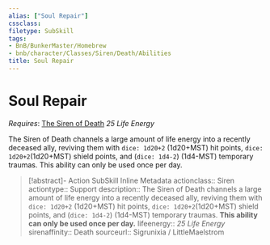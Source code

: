 ```yaml
---
alias: ["Soul Repair"]
cssclass: 
filetype: SubSkill
tags:
- BnB/BunkerMaster/Homebrew
- bnb/character/Classes/Siren/Death/Abilities
title: Soul Repair
---
```


# Soul Repair
*Requires*: [The Siren of Death](../The-Siren-of-Death.md)
*25 Life Energy*

The Siren of Death channels a large amount of life energy into a recently deceased ally, reviving them with `dice: 1d20+2` (1d20+MST) hit points, `dice: 1d20+2`(1d20+MST) shield points, and (`dice: 1d4-2`) (1d4-MST) temporary traumas.
This ability can only be used once per day.

>[!abstract]- Action SubSkill Inline Metadata
> actionclass:: Siren
> actiontype:: Support
> description:: The Siren of Death channels a large amount of life energy into a recently deceased ally, reviving them with `dice: 1d20+2` (1d20+MST) hit points, `dice: 1d20+2`(1d20+MST) shield points, and (`dice: 1d4-2`) (1d4-MST) temporary traumas. **This ability can only be used once per day.**
> lifeenergy:: *25 Life Energy*
> sirenaffinity:: Death
> sourceurl:: Sigrunixia / LittleMaelstrom
